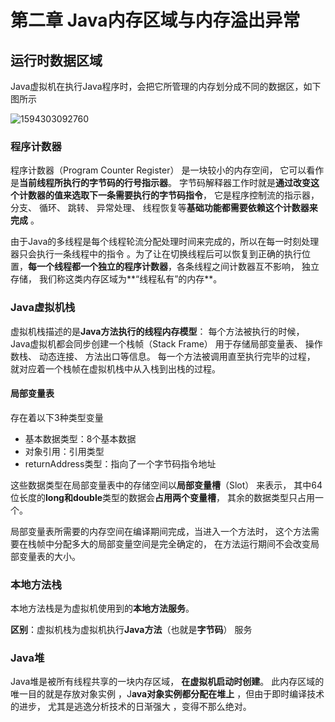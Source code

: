 # 第二章 Java内存区域与内存溢出异常 

## 运行时数据区域

Java虚拟机在执行Java程序时，会把它所管理的内存划分成不同的数据区，如下图所示

![1594303092760](C:\Users\殷昕\AppData\Roaming\Typora\typora-user-images\1594303092760.png)

### 程序计数器

程序计数器（Program Counter Register） 是一块较小的内存空间， 它可以看作是**当前线程所执行的字节码的行号指示器**。 字节码解释器工作时就是**通过改变这个计数器的值来选取下一条需要执行的字节码指令**， 它是程序控制流的指示器， 分支、 循环、 跳转、 异常处理、 线程恢复等**基础功能都需要依赖这个计数器来完成** 。

由于Java的多线程是每个线程轮流分配处理时间来完成的，所以在每一时刻处理器只会执行一条线程中的指令 。为了让在切换线程后可以恢复到正确的执行位置，**每一个线程都一个独立的程序计数器**，各条线程之间计数器互不影响， 独立存储， 我们称这类内存区域为**“线程私有”的内存**。 

### Java虚拟机栈

虚拟机栈描述的是**Java方法执行的线程内存模型**： 每个方法被执行的时候， Java虚拟机都会同步创建一个栈帧（Stack Frame） 用于存储局部变量表、 操作数栈、 动态连接、 方法出口等信息。 每一个方法被调用直至执行完毕的过程， 就对应着一个栈帧在虚拟机栈中从入栈到出栈的过程。 

#### 局部变量表

存在着以下3种类型变量

- 基本数据类型：8个基本数据
- 对象引用：引用类型
- returnAddress类型：指向了一个字节码指令地址

这些数据类型在局部变量表中的存储空间以**局部变量槽**（Slot） 来表示， 其中64位长度的**long和double**类型的数据会**占用两个变量槽**， 其余的数据类型只占用一个。 

局部变量表所需要的内存空间在编译期间完成，当进入一个方法时， 这个方法需要在栈帧中分配多大的局部变量空间是完全确定的， 在方法运行期间不会改变局部变量表的大小。 

### 本地方法栈

本地方法栈是为虚拟机使用到的**本地方法服务**。

**区别**：虚拟机栈为虚拟机执行**Java方法**（也就是**字节码**） 服务 

### Java堆

Java堆是被所有线程共享的一块内存区域， **在虚拟机启动时创建**。 此内存区域的唯一目的就是存放对象实例 ，J**ava对象实例都分配在堆上** ，但由于即时编译技术的进步， 尤其是逃逸分析技术的日渐强大 ，变得不那么绝对。

